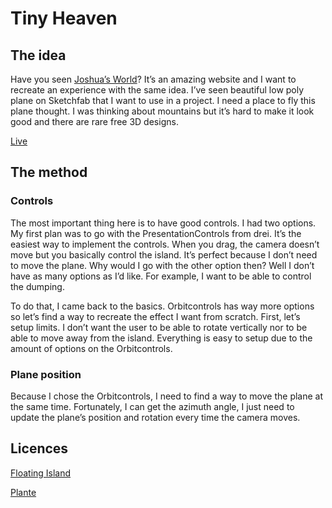 # Tiny Heaven

## The idea

Have you seen [Joshua’s World](https://www.joshuas.world/)? It’s an amazing website and I want to recreate an experience with the same idea. I’ve seen beautiful low poly plane on Sketchfab that I want to use in a project. I need a place to fly this plane thought. I was thinking about mountains but it’s hard to make it look good and there are rare free 3D designs.

[Live](https://tiny-heavenn.netlify.app/)

## The method

### Controls

The most important thing here is to have good controls. I had two options. My first plan was to go with the PresentationControls from drei. It’s the easiest way to implement the controls. When you drag, the camera doesn’t move but you basically control the island. It’s perfect because I don’t need to move the plane. Why would I go with the other option then? Well I don’t have as many options as I’d like. For example, I want to be able to control the dumping.

To do that, I came back to the basics. Orbitcontrols has way more options so let’s find a way to recreate the effect I want from scratch. First, let’s setup limits. I don’t want the user to be able to rotate vertically nor to be able to move away from the island. Everything is easy to setup due to the amount of options on the Orbitcontrols.

### Plane position

Because I chose the Orbitcontrols, I need to find a way to move the plane at the same time. Fortunately, I can get the azimuth angle, I just need to update the plane’s position and rotation every time the camera moves.

## Licences

[Floating Island](https://github.com/rqphy/TinyHeaven/blob/main/public/low_poly_flying_island/license.txt)

[Plante](https://github.com/rqphy/TinyHeaven/blob/main/public/low_poly_plane/license.txt)
